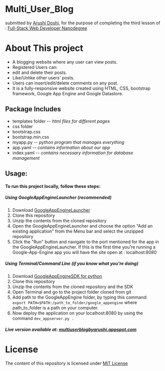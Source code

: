 # Multi_User_Blog
submitted by [Arushi Doshi](https://github.com/arushidoshi), for the purpose of completing the third lesson of :
[Full-Stack Web Developer Nanodegree](https://www.udacity.com/course/nd004)

# About This project
* A blogging website where any user can view posts. 
* Registered Users can:
 * edit and delete their posts.
 * Like/Unlike other users' posts. 
 * Users can insert/edit/delete comments on any post.
* It is a fully-responsive website created using HTML, CSS, bootstrap framework, Google App Engine and Google Datastore.

## Package Includes
* templates folder -- _html files for different pages_
* css folder
 * bootstrap.css
 * bootstrap.min.css
* myapp.py -- _python program that manages everything_
* app.yaml -- _contains information about our app_
* index.yaml -- _contains necessary information for database management_

## Usage:
#### To run this project locally, follow these steps:
##### Using GoogleAppEngineLauncher (recommended)
1. Download [GoogleAppEngineLauncher](https://storage.googleapis.com/appengine-sdks/featured/GoogleAppEngineLauncher-1.9.40.dmg)
2. Clone this repository
3. Unzip the contents from the cloned repository
4. Open the GoogleAppEngineLauncher and choose the option "Add an existing application" from the Menu bar and select the unzipped repository
5. Click the "Run" button and navigate to the port mentioned for the app in the GoogleAppEngineLauncher. 
   If this is the first time you're running a Google-App-Engine app you will have the site open at : localhost:8080

##### Using Terminal/Command Line (if you know what you're doing)
1. Download [GoogleAppEngineSDK for python](https://cloud.google.com/appengine/downloads)
2. Clone this repository
3. Unzip the contents from the cloned repository and the SDK
4. Open Terminal and go to the project folder cloned from git
5. Add path to the GoogleAppEngine folder, by typing this command: `export PATH=$PATH:/path_to_folder/google_appengine` where path_to_folder is a path on your computer.
6. Now deploy the application on your localhost:8080 by using the command `dev_appserver.py .`

##### Live version available at: [multiuserblogbyarushi.appspot.com](http://multiuserblogbyarushi.appspot.com/)

# License
The content of this repository is licensed under [MIT License](https://opensource.org/licenses/MIT)
